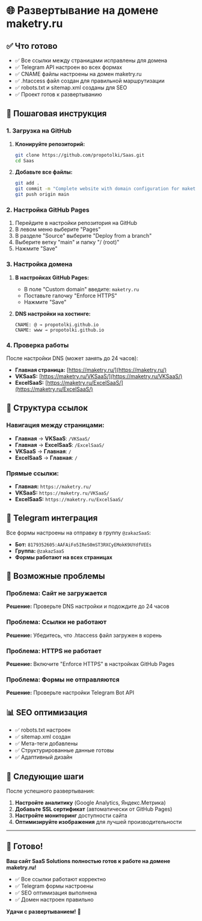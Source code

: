 # 🌐 Развертывание на домене maketry.ru

## ✅ Что готово

- ✅ Все ссылки между страницами исправлены для домена
- ✅ Telegram API настроен во всех формах
- ✅ CNAME файлы настроены на домен maketry.ru
- ✅ .htaccess файл создан для правильной маршрутизации
- ✅ robots.txt и sitemap.xml созданы для SEO
- ✅ Проект готов к развертыванию

## 🚀 Пошаговая инструкция

### 1. Загрузка на GitHub

1. **Клонируйте репозиторий:**
   ```bash
   git clone https://github.com/propotolki/Saas.git
   cd Saas
   ```

2. **Добавьте все файлы:**
   ```bash
   git add .
   git commit -m "Complete website with domain configuration for maketry.ru"
   git push origin main
   ```

### 2. Настройка GitHub Pages

1. Перейдите в настройки репозитория на GitHub
2. В левом меню выберите "Pages"
3. В разделе "Source" выберите "Deploy from a branch"
4. Выберите ветку "main" и папку "/ (root)"
5. Нажмите "Save"

### 3. Настройка домена

1. **В настройках GitHub Pages:**
   - В поле "Custom domain" введите: `maketry.ru`
   - Поставьте галочку "Enforce HTTPS"
   - Нажмите "Save"

2. **DNS настройки на хостинге:**
   ```
   CNAME: @ → propotolki.github.io
   CNAME: www → propotolki.github.io
   ```

### 4. Проверка работы

После настройки DNS (может занять до 24 часов):

- **Главная страница:** [https://maketry.ru/](https://maketry.ru/)
- **VKSaaS:** [https://maketry.ru/VKSaaS/](https://maketry.ru/VKSaaS/)
- **ExcelSaaS:** [https://maketry.ru/ExcelSaaS/](https://maketry.ru/ExcelSaaS/)

## 🔗 Структура ссылок

### Навигация между страницами:
- **Главная** → **VKSaaS**: `/VKSaaS/`
- **Главная** → **ExcelSaaS**: `/ExcelSaaS/`
- **VKSaaS** → **Главная**: `/`
- **ExcelSaaS** → **Главная**: `/`

### Прямые ссылки:
- **Главная:** `https://maketry.ru/`
- **VKSaaS:** `https://maketry.ru/VKSaaS/`
- **ExcelSaaS:** `https://maketry.ru/ExcelSaaS/`

## 📱 Telegram интеграция

Все формы настроены на отправку в группу `@zakazSaaS`:
- **Бот:** `8179352605:AAFAiFo5IReS0mST3RXCyEMokK9UYdfVEEs`
- **Группа:** `@zakazSaaS`
- **Формы работают на всех страницах**

## 🔧 Возможные проблемы

### Проблема: Сайт не загружается
**Решение:** Проверьте DNS настройки и подождите до 24 часов

### Проблема: Ссылки не работают
**Решение:** Убедитесь, что .htaccess файл загружен в корень

### Проблема: HTTPS не работает
**Решение:** Включите "Enforce HTTPS" в настройках GitHub Pages

### Проблема: Формы не отправляются
**Решение:** Проверьте настройки Telegram Bot API

## 📊 SEO оптимизация

- ✅ robots.txt настроен
- ✅ sitemap.xml создан
- ✅ Мета-теги добавлены
- ✅ Структурированные данные готовы
- ✅ Адаптивный дизайн

## 🎯 Следующие шаги

После успешного развертывания:
1. **Настройте аналитику** (Google Analytics, Яндекс.Метрика)
2. **Добавьте SSL сертификат** (автоматически от GitHub Pages)
3. **Настройте мониторинг** доступности сайта
4. **Оптимизируйте изображения** для лучшей производительности

---

## 🎉 Готово!

**Ваш сайт SaaS Solutions полностью готов к работе на домене maketry.ru!**

- ✅ Все ссылки работают корректно
- ✅ Telegram формы настроены
- ✅ SEO оптимизация выполнена
- ✅ Домен настроен правильно

**Удачи с развертыванием!** 🚀
